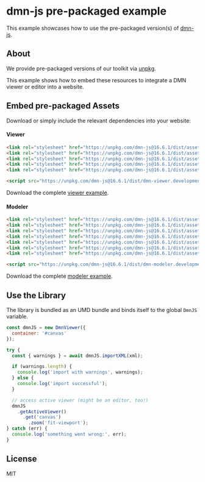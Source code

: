 # dmn-js pre-packaged example

This example showcases how to use the pre-packaged version(s) of [dmn-js](https://github.com/bpmn-io/dmn-js).


## About

We provide pre-packaged versions of our toolkit via [unpkg](https://unpkg.com/dmn-js/dist/).

This example shows how to embed these resources to integrate a DMN viewer or editor
into a website.


## Embed pre-packaged Assets

Download or simply include the relevant dependencies into your website:

#### Viewer

```html
<link rel="stylesheet" href="https://unpkg.com/dmn-js@16.6.1/dist/assets/dmn-js-drd.css">
<link rel="stylesheet" href="https://unpkg.com/dmn-js@16.6.1/dist/assets/dmn-js-decision-table.css">
<link rel="stylesheet" href="https://unpkg.com/dmn-js@16.6.1/dist/assets/dmn-js-literal-expression.css">
<link rel="stylesheet" href="https://unpkg.com/dmn-js@16.6.1/dist/assets/dmn-js-shared.css">
<link rel="stylesheet" href="https://unpkg.com/dmn-js@16.6.1/dist/assets/dmn-font/css/dmn.css">

<script src="https://unpkg.com/dmn-js@16.6.1/dist/dmn-viewer.development.js"></script>
```

Download the complete [viewer example](https://cdn.statically.io/gh/bpmn-io/dmn-js-examples/main/starter/viewer.html).

#### Modeler

```html
<link rel="stylesheet" href="https://unpkg.com/dmn-js@16.6.1/dist/assets/diagram-js.css">
<link rel="stylesheet" href="https://unpkg.com/dmn-js@16.6.1/dist/assets/dmn-js-shared.css">
<link rel="stylesheet" href="https://unpkg.com/dmn-js@16.6.1/dist/assets/dmn-js-drd.css">
<link rel="stylesheet" href="https://unpkg.com/dmn-js@16.6.1/dist/assets/dmn-js-decision-table.css">
<link rel="stylesheet" href="https://unpkg.com/dmn-js@16.6.1/dist/assets/dmn-js-decision-table-controls.css">
<link rel="stylesheet" href="https://unpkg.com/dmn-js@16.6.1/dist/assets/dmn-js-literal-expression.css">
<link rel="stylesheet" href="https://unpkg.com/dmn-js@16.6.1/dist/assets/dmn-font/css/dmn.css">

<script src="https://unpkg.com/dmn-js@16.6.1/dist/dmn-modeler.development.js"></script>
```

Download the complete [modeler example](https://cdn.statically.io/gh/bpmn-io/dmn-js-examples/main/starter/modeler.html).


## Use the Library

The library is bundled as an UMD bundle and binds itself to the global `DmnJS`
variable.

```javascript
const dmnJS = new DmnViewer({
  container: '#canvas'
});

try {
  const { warnings } = await dmnJS.importXML(xml);

  if (warnings.length) {
    console.log('import with warnings', warnings);
  } else {
    console.log('import successful');
  }

  // access active viewer (might be an editor, too!)
  dmnJS
    .getActiveViewer()
      .get('canvas')
        .zoom('fit-viewport');
} catch (err) {
  console.log('something went wrong:', err);
}
```

## License

MIT
